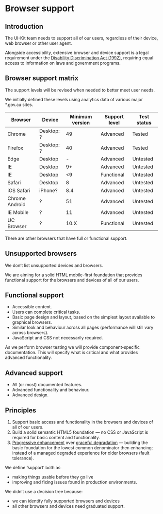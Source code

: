 # Browser support

## Introduction

The UI-Kit team needs to support all of our users, regardless of their device, web browser or other user agent.

Alongside accessibility, extensive browser and device support is a legal requirement under the <a href="https://www.legislation.gov.au/Details/C2016C00763" rel="external">Disability Discrimination Act (1992)</a>, requiring equal access to information on laws and government programs.

## Browser support matrix

The support levels will be revised when needed to better meet user needs.

We initially defined these levels using analytics data of various major *.gov.au sites.

| Browser        | Device       | Minimum version    | Support level  | Test status  |
|----------------|-----------------|-----------------|----------------|--------------|
| Chrome         | Desktop: ?      | 49              | Advanced       | Tested       |
| Firefox        | Desktop: ?      | 40              | Advanced       | Tested       |
| Edge           | Desktop         | -               | Advanced       | Untested     |
| IE             | Desktop         | 9+              | Advanced       | Untested     |
| IE             | Desktop         | <9              | Functional     | Untested     |
| Safari         | Desktop         | 8               | Advanced       | Untested     |
| iOS Safari     | iPhone?         | 8.4             | Advanced       | Untested     |
| Chrome Android | ?               | 51              | Advanced       | Untested     |
| IE Mobile      | ?               | 11              | Advanced       | Untested     |
| UC Browser     | ?               | 10.X            | Functional     | Untested     |

There are other browsers that have full or functional support.

## Unsupported browsers

We don’t list unsupported devices and browsers.

We are aiming for a solid HTML mobile-first foundation that provides functional support for the browsers and devices of all of our users.

## Functional support

* Accessible content.
* Users can complete critical tasks.
* Basic page design and layout, based on the simplest layout available to graphical browsers.
* Similar look and behaviour across all pages (performance will still vary across browsers).
* JavaScript and CSS not necessarily required.

As we perform browser testing we will provide component-specific documentation. This will specify what is critical and what provides advanced functionality.

## Advanced support

* All (or most) documented features.
* Advanced functionality and behaviour.
* Advanced design.

## Principles

1. Support basic access and functionality in the browsers and devices of all of our users.
2. Build a solid semantic HTML5 foundation — no CSS or JavaScript is required for basic content and functionality.
3. <a href="https://en.wikipedia.org/wiki/Progressive_enhancement" rel="external">Progressive enhancement</a> over <a href="https://en.wikipedia.org/wiki/Fault_tolerance" rel="external">graceful degradation</a> — building the basic foundation for the lowest common denominator then enhancing;  instead of a managed degraded experience for older browsers (fault tolerance).

We define ‘support’ both as:

- making things usable before they go live
- improving and fixing issues found in production environments.

We didn’t use a decision tree because:

- we can identify fully supported browsers and devices
- all other browsers and devices need graduated support.
